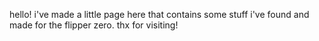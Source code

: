 hello!
i've made a little page here that contains some stuff i've found and made for the flipper zero.
thx for visiting!
